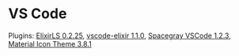 # VS Code

Plugins:
[ElixirLS 0.2.25](https://marketplace.visualstudio.com/items?itemName=JakeBecker.elixir-ls),
[vscode-elixir 1.1.0](https://marketplace.visualstudio.com/items?itemName=mjmcloug.vscode-elixir),
[Spacegray VSCode 1.2.3](https://marketplace.visualstudio.com/items?itemName=ionutvmi.spacegray-vscode),
[Material Icon Theme 3.8.1](https://marketplace.visualstudio.com/items?itemName=PKief.material-icon-theme)
